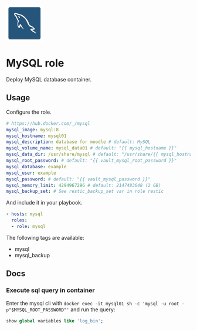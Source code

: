 <img src="/logos/mysql.png" alt="mysql logo" width="100" height="100">

# MySQL role

Deploy MySQL database container.

## Usage

Configure the role.

```yml
# https://hub.docker.com/_/mysql
mysql_image: mysql:8
mysql_hostname: mysql01
mysql_description: database for moodle # default: MySQL
mysql_volume_name: mysql_data01 # default: "{{ mysql_hostname }}"
mysql_data_dir: /usr/share/mysql # default: "/usr/share/{{ mysql_hostname }}"
mysql_root_password: # default: "{{ vault_mysql_root_password }}"
mysql_database: example
mysql_user: example
mysql_password: # default: "{{ vault_mysql_password }}"
mysql_memory_limit: 4294967296 # default: 2147483648 (2 GB)
mysql_backup_set: # See restic_backup_set var in role restic
```

And include it in your playbook.

```yml
- hosts: mysql
  roles:
  - role: mysql
```

The following tags are available:

* mysql
* mysql_backup

## Docs

### Execute sql query in container

Enter the mysql cli with `docker exec -it mysql01 sh -c 'mysql -u root -p"$MYSQL_ROOT_PASSWORD"'` and run the query:

```sql
show global variables like 'log_bin';
```
